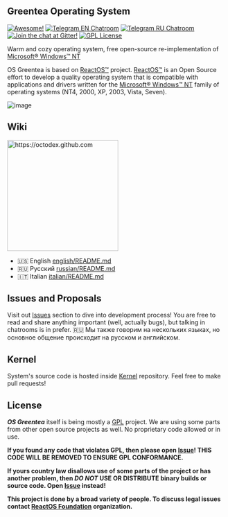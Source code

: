 ## Greentea Operating System

[![Awesome!](https://cdn.rawgit.com/sindresorhus/awesome/d7305f38d29fed78fa85652e3a63e154dd8e8829/media/badge.svg)](https://github.com/OSGreentea/Kernel)
[![Telegram EN Chatroom](https://img.shields.io/badge/Telegram-Greentea%20EN-blue.svg)](https://telegram.me/greentea_en)
[![Telegram RU Chatroom](https://img.shields.io/badge/Telegram-Greentea%20RU-blue.svg)](https://telegram.me/greentea_ru)
[![Join the chat at Gitter!](https://img.shields.io/badge/Gitter-Join%20Chat-47B192.svg)](https://gitter.im/GreenteaOS/Lobby)
[![GPL License](https://img.shields.io/badge/License-GNU%20GPLv2-green.svg?style=flat)](https://github.com/GreenteaOS/Greentea#license)

Warm and cozy operating system, free open-source re-implementation of [Microsoft® Windows™ NT](https://en.wikipedia.org/wiki/Windows_NT)

OS Greentea is based on [ReactOS™](https://en.wikipedia.org/wiki/ReactOS) project. [ReactOS™](https://en.wikipedia.org/wiki/ReactOS) is an Open Source effort to develop a quality operating system that is compatible with applications and drivers written for the [Microsoft® Windows™ NT](https://en.wikipedia.org/wiki/Windows_NT) family of operating systems (NT4, 2000, XP, 2003, Vista, Seven).

![image](https://cloud.githubusercontent.com/assets/3642643/19817112/c4891362-9d52-11e6-9d3c-4726bfe8e599.png)

## Wiki

<a href="https://octodex.github.com"><img alt="https://octodex.github.com" src="https://cloud.githubusercontent.com/assets/3642643/17365226/9a2ee7b2-598d-11e6-8adb-42271309c3e0.png" width="256"></a>

* :us: English [english/README.md](english/README.md)
* :ru: Русский [russian/README.md](russian/README.md)
* :it: Italian [italian/README.md](italian/README.md)

## Issues and Proposals

Visit out [Issues](https://github.com/GreenteaOS/Greentea/issues) section to dive into development process! You are free to read and share anything important (well, actually bugs), but talking in chatrooms is in prefer. :ru: Мы также говорим на нескольких языках, но основное общение происходит на русском и английском.

## Kernel

System's source code is hosted inside [Kernel](https://github.com/GreenteaOS/Kernel) repository. Feel free to make pull requests!

## License

___OS Greentea___ itself is being mostly a [GPL](https://en.wikipedia.org/wiki/GNU_General_Public_License) project. We are using some parts from other open source projects as well. No proprietary code allowed or in use.

**If you found any code that violates GPL, then please open [Issue](https://github.com/GreenteaOS/Greentea/issues)! THIS CODE WILL BE REMOVED TO ENSURE GPL CONFORMANCE.**

**If yours country law disallows use of some parts of the project or has another problem, then *DO NOT* USE OR DISTRIBUTE binary builds or source code. Open [Issue](https://github.com/GreenteaOS/Greentea/issues) instead!**

**This project is done by a broad variety of people. To discuss legal issues contact [ReactOS Foundation](https://www.reactos.org/wiki/ReactOS_Foundation) organization.**

